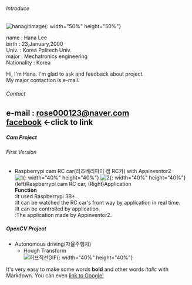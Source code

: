 ###### Introduce  
![hanagitimage](https://user-images.githubusercontent.com/77190057/104088343-86d52b80-52a9-11eb-9f2e-54b7d7f3ea98.jpg){: width="50%" height="50%"}  

name        : Hana Lee  
birth       : 23,January,2000  
Univ.       : Korea Politech Univ.  
major       : Mechatronics engineering  
Nationality : Korea  

Hi, I'm Hana. I'm glad to ask and feedback about project.  
My major contaction is e-mail.  

###### Contact  
e-mail : rose000123@naver.com  
[facebook](https://www.facebook.com/profile.php?id=100023134223426) <-click to link  
------------
##### Cam Project  
###### First Version  
* Raspberrypi cam RC car(라즈베리파이 캠 RC카) with Appinventor2  
![1](https://user-images.githubusercontent.com/77190057/104096148-1399dc80-52de-11eb-95d8-d6f46433b370.jpg){: width="40%" height="40%"}
![2](https://user-images.githubusercontent.com/77190057/104096187-4b088900-52de-11eb-8034-9da7f4a9c4eb.jpg){: width="40%" height="40%"}  
(left)Raspberrypi cam RC car, (Right)Application  
**Function**  
:It used Raspberrypi 3B+.  
:It can be watched the RC car's front way by application in real time.  
:It can be controlled by application.  
:The application made by Appinventor2.  
##### OpenCV Project  
* Autonomous driving(자율주행차)  
  * Hough Transform  
  ![허프직선GIF](https://user-images.githubusercontent.com/77190057/104124401-07705680-5394-11eb-843e-4d50ae302d65.gif){: width="40%" height="40%"}  

It's very easy to make some words **bold** and other words *italic* with Markdown. You can even [link to Google!](http://google.com)
